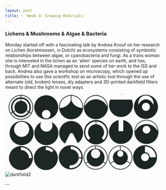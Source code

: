 ```yaml
---
layout: post
title: ! 'Week 4: Growing Materials'
---
```

### Lichens & Mushrooms & Algae & Bacteria
Monday started off with a fascinating talk by Andrea Knouf on her research on Lichen (korstmossen, in Dutch) as ecosystems consisting of symbiotic relationships between algae, or cyanobacteria and fungi. As a trans woman she is interested in the lichen as an 'alien' species on earth, and has, through MIT and NASA managed to send some of her work to the ISS and back. Andrea also gave a workshop on microscopy, which opened up possibilities to use this scientfic tool as an artistic tool through the use of alternate (old, broken) lenses, diy adapters and 3D-printed darkfield filters meant to direct the light in novel ways. 

<img src="/images/darkfield1.png" alt="darkfield1"/>
<img src="/images/idarkfield2.png" alt="darkfield2"/>

--

